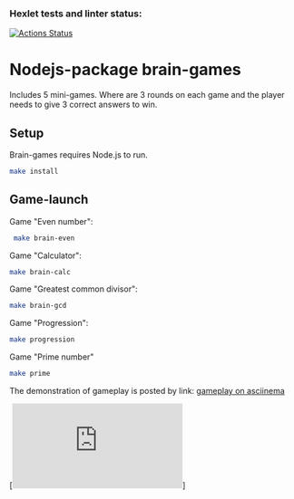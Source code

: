 ### Hexlet tests and linter status:
[![Actions Status](https://github.com/LKorsar/frontend-project-44/actions/workflows/hexlet-check.yml/badge.svg)](https://github.com/LKorsar/frontend-project-44/actions)

# Nodejs-package brain-games

Includes 5 mini-games. Where are 3 rounds on each game and the player needs to give 3 correct answers to win.


## Setup

Brain-games requires Node.js to run.

```bash
make install
```

## Game-launch

Game "Even number":
```bash
 make brain-even
 ```

Game "Calculator":
```bash
make brain-calc
```
Game "Greatest common divisor":
```bash
make brain-gcd
```

Game "Progression": 
```bash
make progression
```
Game "Prime number"
```bash
make prime
```

The demonstration of gameplay is posted by link: [gameplay on asciinema](https://asciinema.org/a/if6o4tmVgpslts5maQlZmbgsS)

[![brain-image](https://ru.freepik.com/free-vector/hand-drawn-human-brain_2782979.htm#query=%D0%BC%D0%BE%D0%B7%D0%B3&position=4&from_view=keyword&track=sph&uuid=e6a91f96-0dff-4e4c-bd5d-9a8eddd0d887)]
